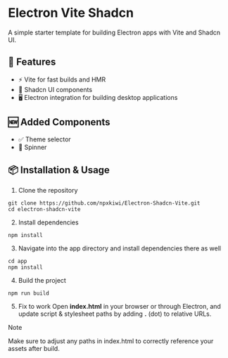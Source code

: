# Electron Vite Shadcn
A simple starter template for building Electron apps with Vite and Shadcn UI.

## 🚀 Features
* ⚡ Vite for fast builds and HMR
* 🎨 Shadcn UI components
* 🖥️ Electron integration for building desktop applications

## 🆕 Added Components
* ✅ Theme selector
* 🔄 Spinner

## 📦 Installation & Usage
1. Clone the repository
```
git clone https://github.com/npxkiwi/Electron-Shadcn-Vite.git
cd electron-shadcn-vite
```
2. Install dependencies
```
npm install
```
3. Navigate into the app directory and install dependencies there as well
```
cd app
npm install
```
4. Build the project
```
npm run build
```
5. Fix to work
Open **index.html** in your browser or through Electron, and update script & stylesheet paths by adding **.** (dot) to relative URLs.

> [!NOTE]
> Make sure to adjust any paths in index.html to correctly reference your assets after build.
